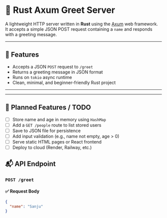 # 🦀 Rust Axum Greet Server

A lightweight HTTP server written in **Rust** using the [Axum](https://docs.rs/axum) web framework.  
It accepts a simple JSON POST request containing a `name` and responds with a greeting message.

---

## 🚀 Features

- Accepts a JSON `POST` request to `/greet`
- Returns a greeting message in JSON format
- Runs on `tokio` async runtime
- Clean, minimal, and beginner-friendly Rust project

---
---

## 🧠 Planned Features / TODO

- [ ] Store name and age in memory using `HashMap`
- [ ] Add a `GET /people` route to list stored users
- [ ] Save to JSON file for persistence
- [ ] Add input validation (e.g., name not empty, age > 0)
- [ ] Serve static HTML pages or React frontend
- [ ] Deploy to cloud (Render, Railway, etc.)

## 📬 API Endpoint

### `POST /greet`

#### ✅ Request Body

```json
{
  "name": "Sanju"
}
